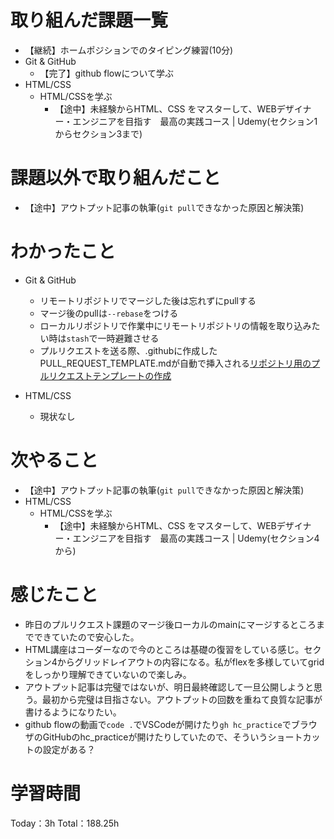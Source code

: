 # 取り組んだ課題一覧
- 【継続】ホームポジションでのタイピング練習(10分)
- Git & GitHub
    - 【完了】github flowについて学ぶ
- HTML/CSS
  - HTML/CSSを学ぶ
    - 【途中】未経験からHTML、CSS をマスターして、WEBデザイナー・エンジニアを目指す　最高の実践コース | Udemy(セクション1からセクション3まで)

# 課題以外で取り組んだこと
- 【途中】アウトプット記事の執筆(`git pull`できなかった原因と解決策)

# わかったこと
- Git & GitHub
  - リモートリポジトリでマージした後は忘れずにpullする
  - マージ後のpullは`--rebase`をつける
  - ローカルリポジトリで作業中にリモートリポジトリの情報を取り込みたい時は`stash`で一時避難させる
  - プルリクエストを送る際、.githubに作成したPULL_REQUEST_TEMPLATE.mdが自動で挿入される[リポジトリ用のプルリクエストテンプレートの作成](https://docs.github.com/ja/communities/using-templates-to-encourage-useful-issues-and-pull-requests/creating-a-pull-request-template-for-your-repository)

- HTML/CSS
  - 現状なし

# 次やること
- 【途中】アウトプット記事の執筆(`git pull`できなかった原因と解決策)
- HTML/CSS
  - HTML/CSSを学ぶ
    - 【途中】未経験からHTML、CSS をマスターして、WEBデザイナー・エンジニアを目指す　最高の実践コース | Udemy(セクション4から)

# 感じたこと
- 昨日のプルリクエスト課題のマージ後ローカルのmainにマージするところまでできていたので安心した。
- HTML講座はコーダーなので今のところは基礎の復習をしている感じ。セクション4からグリッドレイアウトの内容になる。私がflexを多様していてgridをしっかり理解できていないので楽しみ。
- アウトプット記事は完璧ではないが、明日最終確認して一旦公開しようと思う。最初から完璧は目指さない。アウトプットの回数を重ねて良質な記事が書けるようになりたい。
- github flowの動画で`code .`でVSCodeが開けたり`gh hc_practice`でブラウザのGitHubのhc_practiceが開けたりしていたので、そういうショートカットの設定がある？

# 学習時間
Today：3h Total：188.25h
